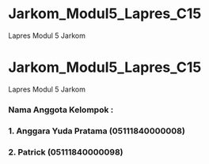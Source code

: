 # Jarkom_Modul5_Lapres_C15
Lapres Modul 5 Jarkom

# Jarkom_Modul5_Lapres_C15
Lapres Modul 5 Jarkom

### Nama Anggota Kelompok :
### 1. Anggara Yuda Pratama (05111840000008)
### 2. Patrick (05111840000098)
